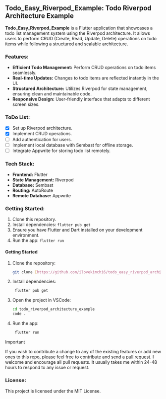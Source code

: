 ## Todo_Easy_Riverpod_Example: Todo Riverpod Architecture Example

**Todo_Easy_Riverpod_Example** is a Flutter application that showcases a todo list management system using the Riverpod architecture. It allows users to perform CRUD (Create, Read, Update, Delete) operations on todo items while following a structured and scalable architecture.

### Features:

* **Efficient Todo Management:** Perform CRUD operations on todo items seamlessly.
* **Real-time Updates:** Changes to todo items are reflected instantly in the UI.
* **Structured Architecture:** Utilizes Riverpod for state management, ensuring clean and maintainable code.
* **Responsive Design:** User-friendly interface that adapts to different screen sizes.

### ToDo List:

- [x] Set up Riverpod architecture.
- [x] Implement CRUD operations.
- [ ] Add authentication for users.
- [ ] Implement local database with Sembast for offline storage.
- [ ] Integrate Appwrite for storing todo list remotely.

### Tech Stack:

* **Frontend:** Flutter
* **State Management:** Riverpod
* **Database:** Sembast
* **Routing:** AutoRoute
* **Remote Database:** Appwrite


### Getting Started:

1. Clone this repository.
2. Install dependencies: `flutter pub get`
3. Ensure you have Flutter and Dart installed on your development environment.
4. Run the app: `flutter run`
#### Getting Started
1. Clone the repository:
   ```bash
   git clone [https://github.com/ilovekimchi6/todo_easy_riverpod_architecture.git]
   ```

2. Install dependencies:
   ```bash
    flutter pub get
   ```

3. Open the project in VSCode:
   ```bash
   cd todo_riverpod_architecture_example
   code .
   ```
4. Run the app:
   ```bash
    flutter run
   ```


> [!IMPORTANT]
> If you wish to contribute a change to any of the existing features or add new ones to this repo,
> please feel free to contribute and send a [pull request]([https://github.com/ilovekimchi6/todo_easy_riverpod_architecture.git/pulls](https://github.com/ilovekimchi6/todo_easy_riverpod_architecture/pulls)). I welcome and encourage all pull requests. It usually takes me within 24-48 hours to respond to any issue or request.

### License:

This project is licensed under the MIT License.
